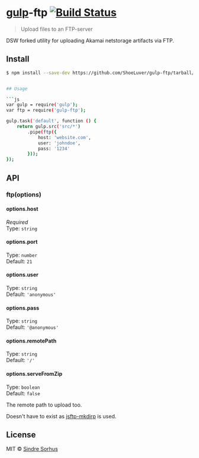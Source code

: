 # [gulp](http://gulpjs.com)-ftp [![Build Status](https://travis-ci.org/sindresorhus/gulp-ftp.svg?branch=master)](https://travis-ci.org/sindresorhus/gulp-ftp)

> Upload files to an FTP-server

DSW forked utility for uploading Akamai netstorage artifacts via FTP.


## Install

```sh
$ npm install --save-dev https://github.com/ShoeLuver/gulp-ftp/tarball/HEAD


## Usage

```js
var gulp = require('gulp');
var ftp = require('gulp-ftp');

gulp.task('default', function () {
	return gulp.src('src/*')
		.pipe(ftp({
			host: 'website.com',
			user: 'johndoe',
			pass: '1234'
		}));
});
```


## API

### ftp(options)

#### options.host

*Required*  
Type: `string`

#### options.port

Type: `number`  
Default: `21`

#### options.user

Type: `string`  
Default: `'anonymous'`

#### options.pass

Type: `string`  
Default: `'@anonymous'`

#### options.remotePath

Type: `string`  
Default: `'/'`

#### options.serveFromZip

Type: `boolean`  
Default: `false`

The remote path to upload too.

Doesn't have to exist as [jsftp-mkdirp](https://github.com/sindresorhus/jsftp-mkdirp) is used.


## License

MIT © [Sindre Sorhus](http://sindresorhus.com)
